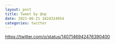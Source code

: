 ```yaml
--- 
layout: post 
title: Tweet by @np 
date: 2021-06-21 1624324954 
categories: twitter 
--- 
```

https://twitter.com/o/status/1407146942476390400